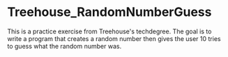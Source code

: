 # Treehouse_RandomNumberGuess
This is a practice exercise from Treehouse's techdegree. The goal is to write a program that creates a random number then gives the user 10 tries to guess what the random number was.
